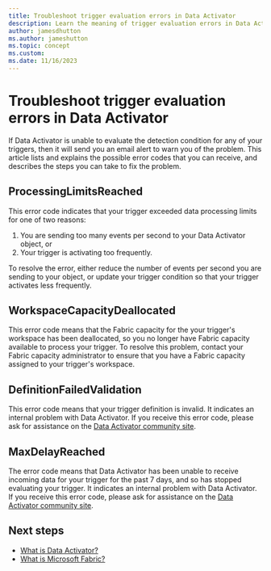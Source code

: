 ```yaml
---
title: Troubleshoot trigger evaluation errors in Data Activator
description: Learn the meaning of trigger evaluation errors in Data Activator and how to fix them
author: jamesdhutton
ms.author: jameshutton
ms.topic: concept
ms.custom: 
ms.date: 11/16/2023
---
```


# Troubleshoot trigger evaluation errors in Data Activator

If Data Activator is unable to evaluate the detection condition for any of your triggers, then it will send you an email alert to warn you of the problem. This article lists and explains the possible error codes that you can receive, and describes the steps you can take to fix the problem.

## ProcessingLimitsReached
This error code indicates that your trigger exceeded data processing limits for one of two reasons:
1. You are sending too many events per second to your Data Activator object, or
2. Your trigger is activating too frequently.

To resolve the error, either reduce the number of events per second you are sending to your object, or update your trigger condition so that your trigger activates less frequently.

## WorkspaceCapacityDeallocated
This error code means that the Fabric capacity for the your trigger's workspace has been deallocated, so you no longer have Fabric capacity available to process your trigger. To resolve this problem, contact your Fabric capacity administrator to ensure that you have a Fabric capacity assigned to your trigger's workspace.

## DefinitionFailedValidation
This error code means that your trigger definition is invalid. It indicates an internal problem with Data Activator. If you receive this error code, please ask for assistance on the [Data Activator community site](https://community.fabric.microsoft.com/t5/Data-Activator-forums/ct-p/dataactivator).

## MaxDelayReached
The error code means that Data Activator has been unable to receive incoming data for your trigger for the past 7 days, and so has stopped evaluating your trigger. It indicates an internal problem with Data Activator. If you receive this error code, please ask for assistance on the [Data Activator community site](https://community.fabric.microsoft.com/t5/Data-Activator-forums/ct-p/dataactivator).

## Next steps

* [What is Data Activator?](data-activator-introduction.md)
* [What is Microsoft Fabric?](../get-started/microsoft-fabric-overview.md)
